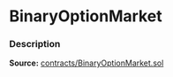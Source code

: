 # BinaryOptionMarket

### Description <a id="description"></a>

**Source:** [contracts/BinaryOptionMarket.sol](https://github.com/perifinance/peri-finance/blob/master/contracts/BinaryOptionMarket.sol)

